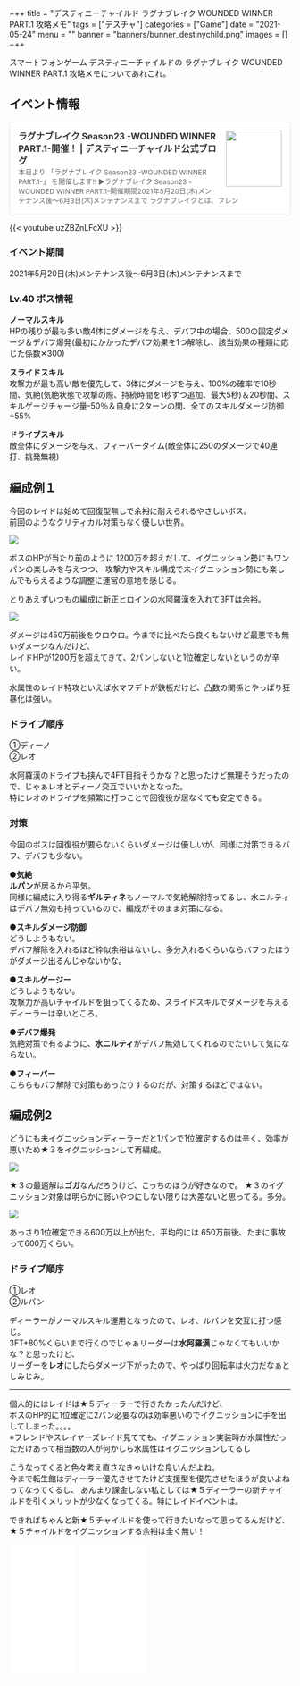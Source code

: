 +++
title = "デスティニーチャイルド ラグナブレイク WOUNDED WINNER PART.1 攻略メモ"
tags = ["デスチャ"]
categories = ["Game"]
date = "2021-05-24"
menu = ""
banner = "banners/bunner_destinychild.png"
images = []
+++

スマートフォンゲーム デスティニーチャイルドの ラグナブレイク WOUNDED WINNER PART.1 攻略メモについてあれこれ。  

<!--more-->

## イベント情報
<div class="blogcardfu" style="width:auto;max-width:9999px;border:1px solid #E0E0E0;border-radius:3px;margin:10px 0;padding:15px;line-height:1.4;text-align:left;background:#FFFFFF;"><a href="http://blog.destiny-child.jp/archives/29135396.html" target="_blank" style="display:block;text-decoration:none;"><span class="blogcardfu-image" style="float:right;width:100px;padding:0 0 0 10px;margin:0 0 5px 5px;"><img src="https://images.weserv.nl/?w=100&url=ssl:livedoor.blogimg.jp/destinychild/imgs/b/4/b4652eab.jpg" width="100" style="width:100%;height:auto;max-height:100px;min-width:0;border:0 none;margin:0;"></span><br style="display:none"><span class="blogcardfu-title" style="font-size:112.5%;font-weight:700;color:#333333;margin:0 0 5px 0;">ラグナブレイク Season23 -WOUNDED WINNER PART.1-開催！ | デスティニーチャイルド公式ブログ</span><br><span class="blogcardfu-content" style="font-size:87.5%;font-weight:400;color:#666666;">               本日より  「ラグナブレイク Season23 -WOUNDED WINNER PART.1-」  を開催します!!        ▶ラグナブレイク Season23 -WOUNDED WINNER PART.1-開催期間2021年5月20日(木)メンテナンス後～6月3日(木)メンテナンスまで             ラグナブレイクとは、フレン</span><br><span style="clear:both;display:block;overflow:hidden;height:0;">&nbsp;</span></a></div>  

{{< youtube uzZBZnLFcXU >}}

### イベント期間  
2021年5月20日(木)メンテナンス後～6月3日(木)メンテナンスまで  

### Lv.40 ボス情報
**ノーマルスキル**  
HPの残りが最も多い敵4体にダメージを与え、デバフ中の場合、500の固定ダメージ＆デバフ爆発(最初にかかったデバフ効果を1つ解除し、該当効果の種類に応じた係数✕300)  

**スライドスキル**  
攻撃力が最も高い敵を優先して、3体にダメージを与え、100%の確率で10秒間、気絶(気絶状態で攻撃の際、持続時間を1秒ずつ追加、最大5秒)＆20秒間、スキルゲージチャージ量-50％＆自身に2ターンの間、全てのスキルダメージ防御+55%  

**ドライブスキル**  
敵全体にダメージを与え、フィーバータイム(敵全体に250のダメージで40連打、挑発無視)  

## 編成例１
今回のレイドは始めて回復型無しで余裕に耐えられるやさしいボス。  
前回のようなクリティカル対策もなく優しい世界。  

<img src="/images/2021/destiny-child-lb/lb23-1.png" />  

ボスのHPが当たり前のように 1200万を超えだして、イグニッション勢にもワンパンの楽しみを与えつつ、
攻撃力やスキル構成で未イグニッション勢にも楽しんでもらえるような調整に運営の意地を感じる。  

とりあえずいつもの編成に新正ヒロインの水阿羅漢を入れて3FTは余裕。  

<img src="/images/2021/destiny-child-lb/lb23-2.png" />  

ダメージは450万前後をウロウロ。今までに比べたら良くもないけど最悪でも無いダメージなんだけど、  
レイドHPが1200万を超えてきて、2パンしないと1位確定しないというのが辛い。  

水属性のレイド特攻といえば水マフデトが鉄板だけど、凸数の関係とやっぱり狂暴化は強い。  

### ドライブ順序  
①ディーノ  
②レオ  

水阿羅漢のドライブも挟んで4FT目指そうかな？と思ったけど無理そうだったので、じゃぁレオとディーノ交互でいいかとなった。  
特にレオのドライブを頻繁に打つことで回復役が居なくても安定できる。  

### 対策  
今回のボスは回復役が要らないくらいダメージは優しいが、同様に対策できるバフ、デバフも少ない。 

**●気絶**  
**ルパン**が居るから平気。  
同様に編成に入り得る**ギルティネ**もノーマルで気絶解除持ってるし、水ニルティはデバフ無効も持っているので、編成がそのまま対策になる。  

**●スキルダメージ防御**  
どうしようもない。  
デバフ解除を入れるほど枠似余裕はないし、多分入れるくらいならバフったほうがダメージ出るんじゃないかな。  

**●スキルゲージー**  
どうしようもない。  
攻撃力が高いチャイルドを狙ってくるため、スライドスキルでダメージを与えるディーラーは辛いところ。  

**●デバフ爆発**  
気絶対策で有るように、**水ニルティ**がデバフ無効してくれるのでたいして気にならない。  

**●フィーバー**  
こちらもバフ解除で対策もあったりするのだが、対策するほどではない。  

## 編成例2
どうにも未イグニッションディーラーだと1パンで1位確定するのは辛く、効率が悪いため★３をイグニッションして再編成。  

<img src="/images/2021/destiny-child-lb/lb23-3.png" />  

★３の最適解は**ゴガ**なんだろうけど、こっちのほうが好きなので。
★３のイグニッション対象は明らかに弱いやつにしない限りは大差ないと思ってる。多分。  

<img src="/images/2021/destiny-child-lb/lb23-4.png" />  

あっさり1位確定できる600万以上が出た。平均的には 650万前後、たまに事故って600万くらい。  

### ドライブ順序  
①レオ  
②ルパン  

ディーラーがノーマルスキル運用となったので、レオ、ルパンを交互に打つ感じ。  
3FT+80%くらいまで行くのでじゃぁリーダーは**水阿羅漢**じゃなくてもいいかな？と思ったけど、  
リーダーを**レオ**にしたらダメージ下がったので、やっぱり回転率は火力だなぁとしみじみ。  

---

個人的にはレイドは★５ディーラーで行きたかったんだけど、  
ボスのHP的に1位確定に2パン必要なのは効率悪いのでイグニッションに手を出してしまった。。。。  
※フレンドやスレイヤーズレイド見てても、イグニッション実装時が水属性だっただけあって相当数の人が何かしら水属性はイグニッションしてるし  

こうなってくると色々考え直さなきゃいけな良いんだよね。  
今まで転生館はディーラー優先させてたけど支援型を優先させたほうが良いよねってなってくるし、
あんまり課金しない私としては★５ディーラーの新チャイルドを引くメリットが少なくなってくる。特にレイドイベントは。  

できればちゃんと新★５チャイルドを使って行きたいなって思ってるんだけど、★５チャイルドをイグニッションする余裕は全く無い！  

<iframe style="width:120px;height:240px;" marginwidth="0" marginheight="0" scrolling="no" frameborder="0" src="//rcm-fe.amazon-adsystem.com/e/cm?lt1=_blank&bc1=FFFFFF&IS2=1&bg1=FFFFFF&fc1=000000&lc1=0000FF&t=sinokyoufu-22&language=ja_JP&o=9&p=8&l=as4&m=amazon&f=ifr&ref=as_ss_li_til&asins=4047353116&linkId=e8edd32f2a7e786d468bcce4a0dcd150"></iframe>
<iframe style="width:120px;height:240px;" marginwidth="0" marginheight="0" scrolling="no" frameborder="0" src="//rcm-fe.amazon-adsystem.com/e/cm?lt1=_blank&bc1=FFFFFF&IS2=1&bg1=FFFFFF&fc1=000000&lc1=0000FF&t=sinokyoufu-22&language=ja_JP&o=9&p=8&l=as4&m=amazon&f=ifr&ref=as_ss_li_til&asins=4040650107&linkId=4652206e494b4ccfe74d137f5db13ff8"></iframe>
